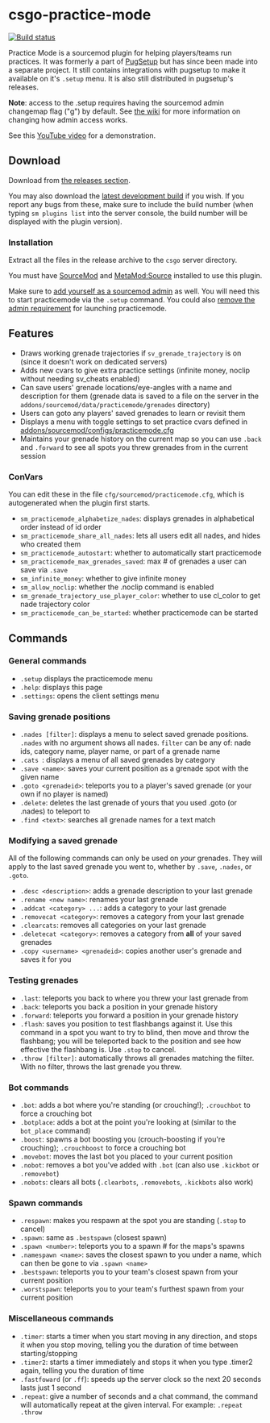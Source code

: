 csgo-practice-mode
===========================

[![Build status](http://ci.splewis.net/job/csgo-practice-mode/badge/icon)](http://ci.splewis.net/job/csgo-practice-mode/)

Practice Mode is a sourcemod plugin for helping players/teams run practices. It was formerly a part of [PugSetup](https://github.com/splewis/csgo-pug-setup) but has since been made into a separate project. It still contains integrations with pugsetup to make it available on it's ``.setup`` menu. It is also still distributed in pugsetup's releases.

**Note**: access to the .setup requires having the sourcemod admin changemap flag ("g") by default. See [the wiki](https://github.com/splewis/csgo-practice-mode/wiki/Restricting-command-access) for more information on changing how admin access works.

See this [YouTube video](https://www.youtube.com/watch?v=ua_I30DTggQ) for a demonstration.

## Download

Download from [the releases section](https://github.com/splewis/csgo-practice-mode/releases).

You may also download the [latest development build](http://ci.splewis.net/job/csgo-practice-mode/lastSuccessfulBuild/) if you wish. If you report any bugs from these, make sure to include the build number (when typing ``sm plugins list`` into the server console, the build number will be displayed with the plugin version).

### Installation

Extract all the files in the release archive to the ``csgo`` server directory.

You must have [SourceMod](http://www.sourcemod.net/downloads.php) and [MetaMod:Source](http://www.sourcemm.net/downloads) installed to use this plugin.

Make sure to [add yourself as a sourcemod admin](https://github.com/splewis/csgo-practice-mode/wiki/Command-access#adding-admins-in-sourcemod) as well. You will need this to start practicemode via the ``.setup`` command. You could also [remove the admin requirement](https://github.com/splewis/csgo-practice-mode/wiki/Command-access#launching-practicemode) for launching practicemode.

## Features
- Draws working grenade trajectories if ``sv_grenade_trajectory`` is on (since it doesn't work on dedicated servers)
- Adds new cvars to give extra practice settings (infinite money, noclip without needing sv_cheats enabled)
- Can save users' grenade locations/eye-angles with a name and description for them (grenade data is saved to a file on the server in the ``addons/sourcemod/data/practicemode/grenades`` directory)
- Users can goto any players' saved grenades to learn or revisit them
- Displays a menu with toggle settings to set practice cvars defined in [addons/sourcemod/configs/practicemode.cfg](configs/practicemode.cfg)
- Maintains your grenade history on the current map so you can use ``.back`` and ``.forward`` to see all spots you threw grenades from in the current session


### ConVars
You can edit these in the file ``cfg/sourcemod/practicemode.cfg``, which is autogenerated when the plugin first starts.

- ``sm_practicemode_alphabetize_nades``: displays grenades in alphabetical order instead of id order
- ``sm_practicemode_share_all_nades``: lets all users edit all nades, and hides who created them
- ``sm_practicemode_autostart``: whether to automatically start practicemode
- ``sm_practicemode_max_grenades_saved``: max # of grenades a user can save via ``.save``
- ``sm_infinite_money``: whether to give infinite money
- ``sm_allow_noclip``: whether the .noclip command is enabled
- ``sm_grenade_trajectory_use_player_color``: whether to use cl_color to get nade trajectory color
- ``sm_practicemode_can_be_started``: whether practicemode can be started

## Commands

### General commands

- ``.setup`` displays the practicemode menu
- ``.help``: displays this page
- ``.settings``: opens the client settings menu

### Saving grenade positions
- ``.nades [filter]``: displays a menu to select saved grenade positions. ``.nades`` with no argument shows all nades. ``filter`` can be any of: nade ids, category name, player name, or part of a grenade name
- ``.cats ``: displays a menu of all saved grenades by category
- ``.save <name>``: saves your current position as a grenade spot with the given name
- ``.goto <grenadeid>``: teleports you to a player's saved grenade (or your own if no player is named)
- ``.delete``: deletes the last grenade of yours that you used .goto (or .nades) to teleport to
- ``.find <text>``: searches all grenade names for a text match

### Modifying a saved grenade
All of the following commands can only be used on _your_ grenades. They will apply to the last saved grenade you went to, whether by ``.save``, ``.nades``, or ``.goto``.
- ``.desc <description>``: adds a grenade description to your last grenade
- ``.rename <new name>``: renames your last grenade
- ``.addcat <category> ...``: adds a category to your last grenade
- ``.removecat <category>``: removes a category from your last grenade
- ``.clearcats``: removes all categories on your last grenade
- ``.deletecat <category>``: removes a category from **all** of your saved grenades
- ``.copy <username> <grenadeid>``: copies another user's grenade and saves it for you

### Testing grenades
- ``.last``: teleports you back to where you threw your last grenade from
- ``.back``: teleports you back a position in your grenade history
- ``.forward``: teleports you forward a position in your grenade history
- ``.flash``:  saves you position to test flashbangs against it. Use this command in a spot you want to try to blind, then move and throw the flashbang; you will be teleported back to the position and see how effective the flashbang is. Use ``.stop`` to cancel.
- ``.throw [filter]``: automatically throws all grenades matching the filter. With no filter, throws the last grenade you threw.

### Bot commands
- ``.bot``: adds a bot where you're standing (or crouching!); ``.crouchbot`` to force a crouching bot
- ``.botplace``: adds a bot at the point you're looking at (similar to the ``bot_place`` command)
- ``.boost``: spawns a bot boosting you (crouch-boosting if you're crouching); ``.crouchboost`` to force a crouching bot
- ``.movebot``: moves the last bot you placed to your current position
- ``.nobot``: removes a bot you've added with ``.bot`` (can also use ``.kickbot`` or ``.removebot``)
- ``.nobots``: clears all bots (``.clearbots``, ``.removebots``, ``.kickbots`` also work)

### Spawn commands
- ``.respawn``: makes you respawn at the spot you are standing (``.stop`` to cancel)
- ``.spawn``: same as ``.bestspawn`` (closest spawn)
- ``.spawn <number>``: teleports you to a spawn # for the maps's spawns
- ``.namespawn <name>``: saves the closest spawn to you under a name, which can then be gone to via ``.spawn <name>``
- ``.bestspawn``: teleports you to your team's closest spawn from your current position
- ``.worstspawn``: teleports you to your team's furthest spawn from your current position

### Miscellaneous commands
- ``.timer``: starts a timer when you start moving in any direction, and stops it when you stop moving, telling you the duration of time between starting/stopping
- ``.timer2``: starts a timer immediately and stops it when you type .timer2 again, telling you the duration of time
- ``.fastfoward`` (or ``.ff``): speeds up the server clock so the next 20 seconds lasts just 1 second
- ``.repeat``: give a number of seconds and a chat command, the command will automatically repeat at the given interval. For example: ``.repeat .throw``
